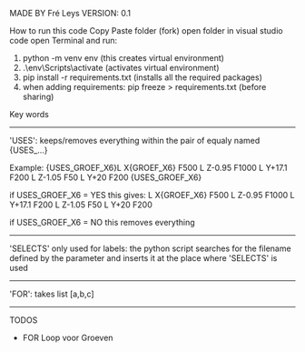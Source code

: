 MADE BY Fré Leys
VERSION: 0.1

How to run this code
Copy Paste folder (fork)
open folder in visual studio code
open Terminal and run: 
1) python -m venv env  (this creates virtual environment)
2) .\env\Scripts\activate (activates virtual environment)
3) pip install -r requirements.txt (installs all the required packages)
4) when adding requirements: pip freeze > requirements.txt (before sharing)



Key words

-------
'USES': keeps/removes everything within the pair of equaly named {USES_...}

Example: 
  {USES_GROEF_X6}L X{GROEF_X6} F500
  L Z-0.95 F1000
  L Y+17.1 F200
  L Z-1.05 F50
  L Y+20 F200 {USES_GROEF_X6}

  if USES_GROEF_X6 = YES this gives:
  L X{GROEF_X6} F500
  L Z-0.95 F1000
  L Y+17.1 F200
  L Z-1.05 F50
  L Y+20 F200

  if USES_GROEF_X6 = NO this removes everything

-------
  'SELECTS' only used for labels: the python script searches for the filename defined by the parameter and inserts it at the place where 'SELECTS' is used

-------
  'FOR': takes list [a,b,c]


-------



  TODOS
  * FOR Loop voor Groeven

